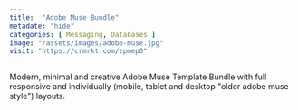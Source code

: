 ```yaml
---
title:  "Adobe Muse Bundle"
metadate: "hide"
categories: [ Messaging, Databases ]
image: "/assets/images/adobe-muse.jpg"
visit: "https://crmrkt.com/zpmep0"
---
```

Modern, minimal and creative Adobe Muse Template Bundle with full responsive and individually (mobile, tablet and desktop "older adobe muse style") layouts.